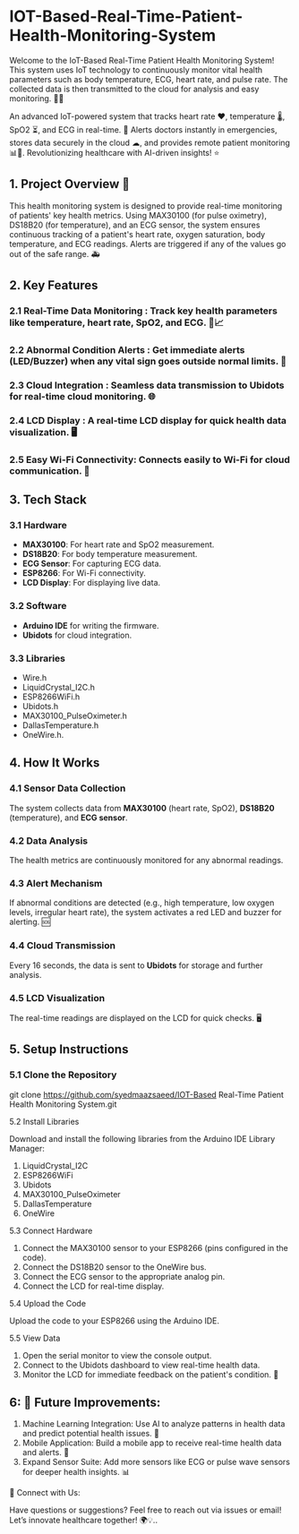 # IOT-Based-Real-Time-Patient-Health-Monitoring-System

Welcome to the IoT-Based Real-Time Patient Health Monitoring System! This system uses IoT technology to continuously monitor vital health parameters such as body temperature, ECG, heart rate, and pulse rate. The collected data is then transmitted to the cloud for analysis and easy monitoring. 🏥🌐

An advanced IoT-powered system that tracks heart rate ❤️, temperature 🌡, SpO2 ⏳, and ECG in real-time. 🚨 Alerts doctors instantly in emergencies, stores data securely in the cloud ☁, and provides remote patient monitoring 📊📱. Revolutionizing healthcare with AI-driven insights! ⭐

## **1. Project Overview 🚀**

This health monitoring system is designed to provide real-time monitoring of patients' key health metrics. Using MAX30100 (for pulse oximetry), DS18B20 (for temperature), and an ECG sensor, the system ensures continuous tracking of a patient's heart rate, oxygen saturation, body temperature, and ECG readings. Alerts are triggered if any of the values go out of the safe range. 🚑

## **2. Key Features**

### **2.1 Real-Time Data Monitoring** : Track key health parameters like temperature, heart rate, SpO2, and ECG. 💓📈
### **2.2 Abnormal Condition Alerts** :  Get immediate alerts (LED/Buzzer) when any vital sign goes outside normal limits. 🚨
### **2.3 Cloud Integration** :  Seamless data transmission to Ubidots for real-time cloud monitoring. 🌐
### **2.4 LCD Display** :  A real-time LCD display for quick health data visualization. 🖥️
### **2.5 Easy Wi-Fi Connectivity**:  Connects easily to Wi-Fi for cloud communication. 📡

## **3. Tech Stack**

### **3.1 Hardware**

- **MAX30100**: For heart rate and SpO2 measurement.  
- **DS18B20**: For body temperature measurement.  
- **ECG Sensor**: For capturing ECG data.  
- **ESP8266**: For Wi-Fi connectivity.  
- **LCD Display**: For displaying live data.

### **3.2 Software**

- **Arduino IDE** for writing the firmware.  
- **Ubidots** for cloud integration.

### **3.3 Libraries**

- Wire.h  
- LiquidCrystal_I2C.h  
- ESP8266WiFi.h  
- Ubidots.h  
- MAX30100_PulseOximeter.h  
- DallasTemperature.h  
- OneWire.h.

## **4. How It Works**

### **4.1 Sensor Data Collection**

The system collects data from **MAX30100** (heart rate, SpO2), **DS18B20** (temperature), and **ECG sensor**.

### **4.2 Data Analysis**

The health metrics are continuously monitored for any abnormal readings.

### **4.3 Alert Mechanism**

If abnormal conditions are detected (e.g., high temperature, low oxygen levels, irregular heart rate), the system activates a red LED and buzzer for alerting. 🆘

### **4.4 Cloud Transmission**

Every 16 seconds, the data is sent to **Ubidots** for storage and further analysis.

### **4.5 LCD Visualization**

The real-time readings are displayed on the LCD for quick checks. 🖥️


## **5. Setup Instructions**

### **5.1 Clone the Repository**


git clone https://github.com/syedmaazsaeed/IOT-Based Real-Time Patient Health Monitoring System.git

5.2 Install Libraries

Download and install the following libraries from the Arduino IDE Library Manager:

1. LiquidCrystal_I2C
2. ESP8266WiFi
3. Ubidots
4. MAX30100_PulseOximeter
5. DallasTemperature
6. OneWire

5.3 Connect Hardware

1. Connect the MAX30100 sensor to your ESP8266 (pins configured in the code).
2. Connect the DS18B20 sensor to the OneWire bus.
3. Connect the ECG sensor to the appropriate analog pin.
4. Connect the LCD for real-time display.

5.4 Upload the Code

Upload the code to your ESP8266 using the Arduino IDE.

5.5 View Data

1. Open the serial monitor to view the console output.
2. Connect to the Ubidots dashboard to view real-time health data.
3. Monitor the LCD for immediate feedback on the patient's condition. 📱


## **6: 🎯 Future Improvements**:

1. Machine Learning Integration: Use AI to analyze patterns in health data and predict potential health issues. 🤖
2. Mobile Application: Build a mobile app to receive real-time health data and alerts. 📲
3. Expand Sensor Suite: Add more sensors like ECG or pulse wave sensors for deeper health insights. 📊

💬 Connect with Us:

Have questions or suggestions? Feel free to reach out via issues or email! Let’s innovate healthcare together! 🌍💡..
